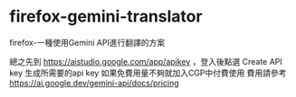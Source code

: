 # firefox-gemini-translator
firefox-一種使用Gemini API進行翻譯的方案

總之先到 https://aistudio.google.com/app/apikey ，登入後點選 Create API key 生成所需要的api key
如果免費用量不夠就加入CGP中付費使用
費用請參考 https://ai.google.dev/gemini-api/docs/pricing

